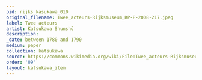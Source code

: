 ```yaml
---
pid: rijks_kasukawa_010
original_filename: Twee_acteurs-Rijksmuseum_RP-P-2008-217.jpeg
label: Twee acteurs
artist: Katsukawa Shunshō
description: 
_date: between 1780 and 1790
medium: paper
collection: katsukawa
source: https://commons.wikimedia.org/wiki/File:Twee_acteurs-Rijksmuseum_RP-P-2008-217.jpeg
order: '09'
layout: katsukawa_item
---
```

